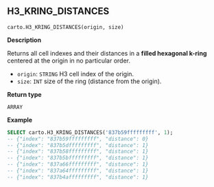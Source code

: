 ## H3_KRING_DISTANCES

```sql:signature
carto.H3_KRING_DISTANCES(origin, size)
```

**Description**

Returns all cell indexes and their distances in a **filled hexagonal k-ring** centered at the origin in no particular order.

* `origin`: `STRING` H3 cell index of the origin.
* `size`: `INT` size of the ring (distance from the origin).

**Return type**

`ARRAY`

**Example**

```sql
SELECT carto.H3_KRING_DISTANCES('837b59fffffffff', 1);
-- {"index": "837b59fffffffff", "distance": 0}
-- {"index": "837b5dfffffffff", "distance": 1}
-- {"index": "837b58fffffffff", "distance": 1}
-- {"index": "837b5bfffffffff", "distance": 1}
-- {"index": "837a66fffffffff", "distance": 1}
-- {"index": "837a64fffffffff", "distance": 1}
-- {"index": "837b4afffffffff", "distance": 1}
```